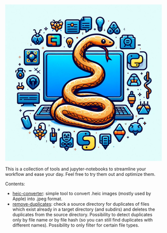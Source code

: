 ![images/toolbox_thumbnail.jpg](https://github.com/duerrhannes/duerrhannes.github.io/blob/55c1bc9ae05b977d749b70438e976c90f3eb4a24/images/toolbox_thumbnail.jpg)

This is a collection of tools and jupyter-notebooks to streamline your workflow and ease your day. Feel free to try them out and optimize them.

Contents:
- [heic-converter](heic-converter): simple tool to convert .heic images (mostly used by Apple) into .jpeg format.
- [remove-duplicates](remove-duplicates): check a source directory for duplicates of files which exist already in a target directory (and subdirs) and deletes the duplicates from the source directory. Possibility to detect duplicates only by file name or by file hash (so you can still find duplicates with different names). Possibility to only filter for certain file types.
